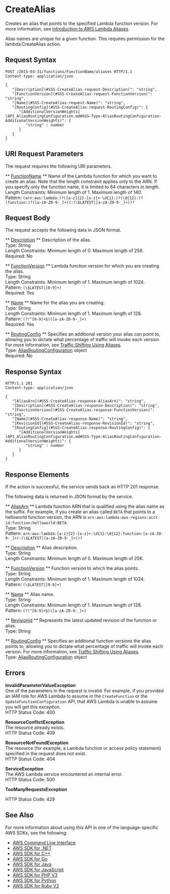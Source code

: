 # CreateAlias<a name="API_CreateAlias"></a>

Creates an alias that points to the specified Lambda function version\. For more information, see [Introduction to AWS Lambda Aliases](https://docs.aws.amazon.com/lambda/latest/dg/aliases-intro.html)\.

Alias names are unique for a given function\. This requires permission for the lambda:CreateAlias action\.

## Request Syntax<a name="API_CreateAlias_RequestSyntax"></a>

```
POST /2015-03-31/functions/FunctionName/aliases HTTP/1.1
Content-type: application/json

{
   "[Description](#SSS-CreateAlias-request-Description)": "string",
   "[FunctionVersion](#SSS-CreateAlias-request-FunctionVersion)": "string",
   "[Name](#SSS-CreateAlias-request-Name)": "string",
   "[RoutingConfig](#SSS-CreateAlias-request-RoutingConfig)": { 
      "[AdditionalVersionWeights](API_AliasRoutingConfiguration.md#SSS-Type-AliasRoutingConfiguration-AdditionalVersionWeights)": { 
         "string" : number 
      }
   }
}
```

## URI Request Parameters<a name="API_CreateAlias_RequestParameters"></a>

The request requires the following URI parameters\.

 ** [FunctionName](#API_CreateAlias_RequestSyntax) **   <a name="SSS-CreateAlias-request-FunctionName"></a>
Name of the Lambda function for which you want to create an alias\. Note that the length constraint applies only to the ARN\. If you specify only the function name, it is limited to 64 characters in length\.  
Length Constraints: Minimum length of 1\. Maximum length of 140\.  
Pattern: `(arn:aws:lambda:)?([a-z]{2}-[a-z]+-\d{1}:)?(\d{12}:)?(function:)?([a-zA-Z0-9-_]+)(:(\$LATEST|[a-zA-Z0-9-_]+))?` 

## Request Body<a name="API_CreateAlias_RequestBody"></a>

The request accepts the following data in JSON format\.

 ** [Description](#API_CreateAlias_RequestSyntax) **   <a name="SSS-CreateAlias-request-Description"></a>
Description of the alias\.  
Type: String  
Length Constraints: Minimum length of 0\. Maximum length of 256\.  
Required: No

 ** [FunctionVersion](#API_CreateAlias_RequestSyntax) **   <a name="SSS-CreateAlias-request-FunctionVersion"></a>
Lambda function version for which you are creating the alias\.  
Type: String  
Length Constraints: Minimum length of 1\. Maximum length of 1024\.  
Pattern: `(\$LATEST|[0-9]+)`   
Required: Yes

 ** [Name](#API_CreateAlias_RequestSyntax) **   <a name="SSS-CreateAlias-request-Name"></a>
Name for the alias you are creating\.  
Type: String  
Length Constraints: Minimum length of 1\. Maximum length of 128\.  
Pattern: `(?!^[0-9]+$)([a-zA-Z0-9-_]+)`   
Required: Yes

 ** [RoutingConfig](#API_CreateAlias_RequestSyntax) **   <a name="SSS-CreateAlias-request-RoutingConfig"></a>
Specifies an additional version your alias can point to, allowing you to dictate what percentage of traffic will invoke each version\. For more information, see [Traffic Shifting Using Aliases](lambda-traffic-shifting-using-aliases.md)\.  
Type: [AliasRoutingConfiguration](API_AliasRoutingConfiguration.md) object  
Required: No

## Response Syntax<a name="API_CreateAlias_ResponseSyntax"></a>

```
HTTP/1.1 201
Content-type: application/json

{
   "[AliasArn](#SSS-CreateAlias-response-AliasArn)": "string",
   "[Description](#SSS-CreateAlias-response-Description)": "string",
   "[FunctionVersion](#SSS-CreateAlias-response-FunctionVersion)": "string",
   "[Name](#SSS-CreateAlias-response-Name)": "string",
   "[RevisionId](#SSS-CreateAlias-response-RevisionId)": "string",
   "[RoutingConfig](#SSS-CreateAlias-response-RoutingConfig)": { 
      "[AdditionalVersionWeights](API_AliasRoutingConfiguration.md#SSS-Type-AliasRoutingConfiguration-AdditionalVersionWeights)": { 
         "string" : number 
      }
   }
}
```

## Response Elements<a name="API_CreateAlias_ResponseElements"></a>

If the action is successful, the service sends back an HTTP 201 response\.

The following data is returned in JSON format by the service\.

 ** [AliasArn](#API_CreateAlias_ResponseSyntax) **   <a name="SSS-CreateAlias-response-AliasArn"></a>
Lambda function ARN that is qualified using the alias name as the suffix\. For example, if you create an alias called `BETA` that points to a helloworld function version, the ARN is `arn:aws:lambda:aws-regions:acct-id:function:helloworld:BETA`\.  
Type: String  
Pattern: `arn:aws:lambda:[a-z]{2}-[a-z]+-\d{1}:\d{12}:function:[a-zA-Z0-9-_]+(:(\$LATEST|[a-zA-Z0-9-_]+))?` 

 ** [Description](#API_CreateAlias_ResponseSyntax) **   <a name="SSS-CreateAlias-response-Description"></a>
Alias description\.  
Type: String  
Length Constraints: Minimum length of 0\. Maximum length of 256\.

 ** [FunctionVersion](#API_CreateAlias_ResponseSyntax) **   <a name="SSS-CreateAlias-response-FunctionVersion"></a>
Function version to which the alias points\.  
Type: String  
Length Constraints: Minimum length of 1\. Maximum length of 1024\.  
Pattern: `(\$LATEST|[0-9]+)` 

 ** [Name](#API_CreateAlias_ResponseSyntax) **   <a name="SSS-CreateAlias-response-Name"></a>
Alias name\.  
Type: String  
Length Constraints: Minimum length of 1\. Maximum length of 128\.  
Pattern: `(?!^[0-9]+$)([a-zA-Z0-9-_]+)` 

 ** [RevisionId](#API_CreateAlias_ResponseSyntax) **   <a name="SSS-CreateAlias-response-RevisionId"></a>
Represents the latest updated revision of the function or alias\.  
Type: String

 ** [RoutingConfig](#API_CreateAlias_ResponseSyntax) **   <a name="SSS-CreateAlias-response-RoutingConfig"></a>
Specifies an additional function versions the alias points to, allowing you to dictate what percentage of traffic will invoke each version\. For more information, see [Traffic Shifting Using Aliases](lambda-traffic-shifting-using-aliases.md)\.  
Type: [AliasRoutingConfiguration](API_AliasRoutingConfiguration.md) object

## Errors<a name="API_CreateAlias_Errors"></a>

 **InvalidParameterValueException**   
One of the parameters in the request is invalid\. For example, if you provided an IAM role for AWS Lambda to assume in the `CreateFunction` or the `UpdateFunctionConfiguration` API, that AWS Lambda is unable to assume you will get this exception\.  
HTTP Status Code: 400

 **ResourceConflictException**   
The resource already exists\.  
HTTP Status Code: 409

 **ResourceNotFoundException**   
The resource \(for example, a Lambda function or access policy statement\) specified in the request does not exist\.  
HTTP Status Code: 404

 **ServiceException**   
The AWS Lambda service encountered an internal error\.  
HTTP Status Code: 500

 **TooManyRequestsException**   
   
HTTP Status Code: 429

## See Also<a name="API_CreateAlias_SeeAlso"></a>

For more information about using this API in one of the language\-specific AWS SDKs, see the following:
+  [AWS Command Line Interface](https://docs.aws.amazon.com/goto/aws-cli/lambda-2015-03-31/CreateAlias) 
+  [AWS SDK for \.NET](https://docs.aws.amazon.com/goto/DotNetSDKV3/lambda-2015-03-31/CreateAlias) 
+  [AWS SDK for C\+\+](https://docs.aws.amazon.com/goto/SdkForCpp/lambda-2015-03-31/CreateAlias) 
+  [AWS SDK for Go](https://docs.aws.amazon.com/goto/SdkForGoV1/lambda-2015-03-31/CreateAlias) 
+  [AWS SDK for Java](https://docs.aws.amazon.com/goto/SdkForJava/lambda-2015-03-31/CreateAlias) 
+  [AWS SDK for JavaScript](https://docs.aws.amazon.com/goto/AWSJavaScriptSDK/lambda-2015-03-31/CreateAlias) 
+  [AWS SDK for PHP V3](https://docs.aws.amazon.com/goto/SdkForPHPV3/lambda-2015-03-31/CreateAlias) 
+  [AWS SDK for Python](https://docs.aws.amazon.com/goto/boto3/lambda-2015-03-31/CreateAlias) 
+  [AWS SDK for Ruby V2](https://docs.aws.amazon.com/goto/SdkForRubyV2/lambda-2015-03-31/CreateAlias) 